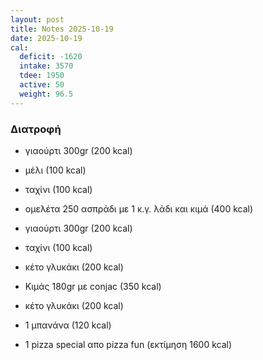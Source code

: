 ```yaml
---
layout: post
title: Notes 2025-10-19
date: 2025-10-19
cal:
  deficit: -1620
  intake: 3570
  tdee: 1950
  active: 50
  weight: 96.5
---
```


### Διατροφή

- γιαούρτι 300gr (200 kcal)
- μέλι (100 kcal)
- ταχίνι (100 kcal)

- ομελέτα 250 ασπράδι με 1 κ.γ. λάδι και κιμά (400 kcal)

- γιαούρτι 300gr (200 kcal)
- ταχίνι (100 kcal)
- κέτο γλυκάκι (200 kcal)


- Κιμάς 180gr με conjac (350 kcal)
- κέτο γλυκάκι (200 kcal)
- 1 μπανάνα (120 kcal)


- 1 pizza special απο pizza fun (εκτίμηση 1600 kcal)

